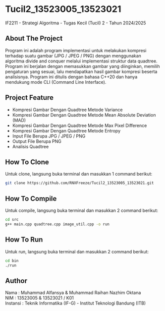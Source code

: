 # Tucil2_13523005_13523021
IF2211 - Strategi Algoritma - Tugas Kecil (Tucil) 2 - Tahun 2024/2025

## About The Project
Program ini adalah program implementasi untuk melakukan kompresi terhadap suatu gambar (JPG / JPEG / PNG) dengan menggunakan algoritma divide and conquer melalui implementasi struktur data quadtree. Program ini berjalan dengan memasukkan gambar yang diinginkan, memilih pengaturan yang sesuai, lalu mendapatkan hasil gambar kompresi beserta analisisnya. Program ini ditulis dengan bahasa C++20 dan hanya mendukung mode CLI (Command Line Interface).

## Project Feature
- Kompresi Gambar Dengan Quadtree Metode Variance
- Kompresi Gambar Dengan Quadtree Metode Mean Absolute Deviation (MAD)
- Kompresi Gambar Dengan Quadtree Metode Max Pixel Difference
- Kompresi Gambar Dengan Quadtree Metode Entropy
- Input File Berupa JPG / JPEG / PNG
- Output File Berupa PNG
- Analisis Quadtree

## How To Clone
Untuk clone, langsung buka terminal dan masukkan 1 command berikut:
```bash
git clone https://github.com/RNXFreeze/Tucil2_13523005_13523021.git
```

## How To Compile
Untuk compile, langsung buka terminal dan masukkan 2 command berikut:
```bash
cd src
g++ main.cpp quadtree.cpp image_util.cpp -o run
```

## How To Run
Untuk run, langsung buka terminal dan masukkan 2 command berikut:
```bash
cd bin
./run
```

## Author
Nama     : Muhammad Alfansya & Muhammad Raihan Nazhim Oktana
<br>
NIM      : 13523005 & 13523021 / K01
<br>
Instansi : Teknik Informatika (IF-G) - Institut Teknologi Bandung (ITB)
